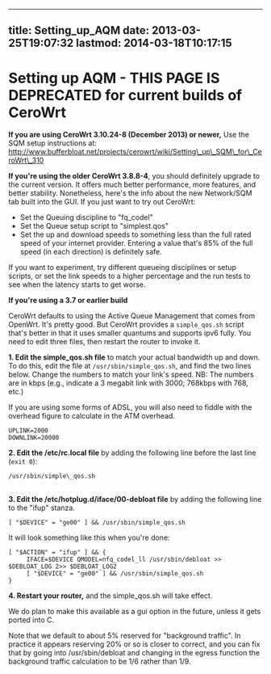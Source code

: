
---
title: Setting_up_AQM
date: 2013-03-25T19:07:32
lastmod: 2014-03-18T10:17:15
---
Setting up AQM - THIS PAGE IS DEPRECATED for current builds of CeroWrt
======================================================================

**If you are using CeroWrt 3.10.24-8 (December 2013) or newer,** Use the
SQM setup instructions at:
http://www.bufferbloat.net/projects/cerowrt/wiki/Setting\_up\_SQM\_for\_CeroWrt\_310

**If you're using the older CeroWrt 3.8.8-4**, you should definitely
upgrade to the current version. It offers much better performance, more
features, and better stability. Nonetheless, here's the info about the
new Network/SQM tab built into the GUI. If you just want to try out
CeroWrt:

-   Set the Queuing discipline to "fq\_codel"
-   Set the Queue setup script to "simplest.qos"
-   Set the up and download speeds to something less than the full rated
    speed of your internet provider. Entering a value that's 85% of the
    full speed (in each direction) is definitely safe.

If you want to experiment, try different queueing disciplines or setup
scripts, or set the link speeds to a higher percentage and the run tests
to see when the latency starts to get worse.

**If you're using a 3.7 or earlier build**

CeroWrt defaults to using the Active Queue Management that comes from
OpenWrt. It's pretty good. But CeroWrt provides a `simple_qos.sh` script
that's better in that it uses smaller quantums and supports ipv6 fully.
You need to edit three files, then restart the router to invoke it.

**1. Edit the simple\_qos.sh file** to match your actual bandwidth up
and down. To do this, edit the file at `/usr/sbin/simple_qos.sh`, and
find the two lines below. Change the numbers to match your link's speed.
NB: The numbers are in kbps (e.g., indicate a 3 megabit link with 3000;
768kbps with 768, etc.)

If you are using some forms of ADSL, you will also need to fiddle with
the overhead figure to calculate in the ATM overhead.

    UPLINK=2000
    DOWNLINK=20000

**2. Edit the /etc/rc.local file** by adding the following line before
the last line (`exit 0`):

<pre>
<code>/usr/sbin/simple\_qos.sh</code>

</pre>
**3. Edit the /etc/hotplug.d/iface/00-debloat file** by adding the
following line to the "ifup" stanza. 

    [ "$DEVICE" = "ge00" ] && /usr/sbin/simple_qos.sh

It will look something like this when you're done:

    [ "$ACTION" = "ifup" ] && {
         IFACE=$DEVICE QMODEL=nfq_codel_ll /usr/sbin/debloat >> $DEBLOAT_LOG 2>> $DEBLOAT_LOG2
         [ "$DEVICE" = "ge00" ] && /usr/sbin/simple_qos.sh
    }

**4. Restart your router,** and the simple\_qos.sh will take effect.

We do plan to make this available as a gui option in the future, unless
it gets ported into C.

Note that we default to about 5% reserved for "background traffic". In
practice it appears reserving 20% or so is closer to correct, and you
can fix that by going into /usr/sbin/debloat and changing in the egress
function the background traffic calculation to be 1/6 rather than 1/9.
